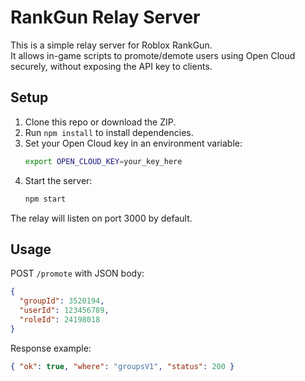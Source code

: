 # RankGun Relay Server

This is a simple relay server for Roblox RankGun.  
It allows in-game scripts to promote/demote users using Open Cloud securely, without exposing the API key to clients.

## Setup

1. Clone this repo or download the ZIP.
2. Run `npm install` to install dependencies.
3. Set your Open Cloud key in an environment variable:
   ```bash
   export OPEN_CLOUD_KEY=your_key_here
   ```
4. Start the server:
   ```bash
   npm start
   ```

The relay will listen on port 3000 by default.

## Usage

POST `/promote` with JSON body:
```json
{
  "groupId": 3520194,
  "userId": 123456789,
  "roleId": 24198018
}
```

Response example:
```json
{ "ok": true, "where": "groupsV1", "status": 200 }
```

